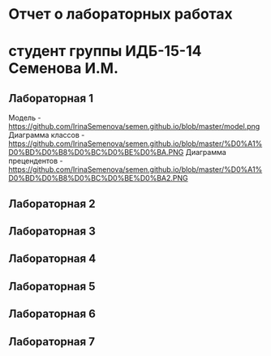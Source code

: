 # Отчет о лабораторных работах
# студент группы ИДБ-15-14 Семенова И.М.

## Лабораторная 1
Модель - https://github.com/IrinaSemenova/semen.github.io/blob/master/model.png
Диаграмма классов - https://github.com/IrinaSemenova/semen.github.io/blob/master/%D0%A1%D0%BD%D0%B8%D0%BC%D0%BE%D0%BA.PNG
Диаграмма прецендентов - https://github.com/IrinaSemenova/semen.github.io/blob/master/%D0%A1%D0%BD%D0%B8%D0%BC%D0%BE%D0%BA2.PNG

## Лабораторная 2

## Лабораторная 3

## Лабораторная 4

## Лабораторная 5

## Лабораторная 6

## Лабораторная 7

